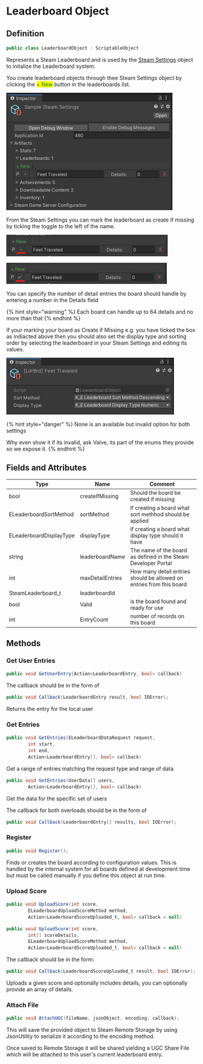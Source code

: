 # Leaderboard Object

## Definition

```csharp
public class LeaderboardObject : ScriptableObject
```

Represents a Steam Leaderboard and is used by the [Steam Settings](steam-settings/) object to initalize the Leaderboard system.

You create leaderboard objects through thee Steam Settings object by clicking the <mark style="color:green;">+ New</mark> button in the leaderboards list.

![](<../../../../.gitbook/assets/image (184) (1).png>)

From the Steam Settings you can mark the leaderboard as create if missing by ticking the toggle to the left of the name.

![](<../../../../.gitbook/assets/image (152) (1) (1).png>)

![](<../../../../.gitbook/assets/image (165) (1) (1) (1) (1).png>)

You can specify the number of detail entries the board should handle by entering a number in the Details field

{% hint style="warning" %}
Each board can handle up to 64 details and no more than that
{% endhint %}

If your marking your board as Create if Missing e.g. you have ticked the box as indiacted above then you should also set the display type and sorting order by selecting the leaderboard in your Steam Settings and editing its values.

![](<../../../../.gitbook/assets/image (153) (1) (1) (1).png>)

{% hint style="danger" %}
None is an available but invalid option for both settings



Why even show it if its invalid, ask Valve, its part of the enums they provide so we expose it.
{% endhint %}

## Fields and Attributes

| Type                    | Name             | Comment                                                              |
| ----------------------- | ---------------- | -------------------------------------------------------------------- |
| bool                    | createIfMissing  | Should the board be created if missing                               |
| ELeaderboardSortMethod  | sortMethod       | If creating a board what sort methhod should be applied              |
| ELeaderboardDisplayType | displayType      | If creating a board what display type should it have                 |
| string                  | leaderboardName  | The name of the board as defined in the Steam Developer Portal       |
| int                     | maxDetailEntries | How many detail entries should be allowed on entries from this board |
| SteamLeaderboard\_t     | leaderboardId    |                                                                      |
| bool                    | Valid            | is the board found and ready for use                                 |
| int                     | EntryCount       | number of records on this board                                      |

## Methods

### Get User Entries

```csharp
public void GetUserEntry(Action<LeaderboardEntry, bool> callback)
```

The callback should be in the form of

```csharp
public void Callback(LeaderbaordEntry result, bool IOError);
```

Returns the entry for the local user

### Get Entries

```csharp
public void GetEntries(ELeaderboardDataRequest request, 
        int start, 
        int end, 
        Action<LeaderboardEntry[], bool> callback)
```

Get a range of entries matching the request type and range of data

```csharp
public void GetEntries(UserData[] users, 
        Action<LeaderboardEntry[], bool> callback)
```

Get the data for the specific set of users

The callback for both overloads should be in the form of

```csharp
public void Callback(LeaderbaordEntry[] results, bool IOError);
```

### Register

```csharp
public void Register();
```

Finds or creates the board according to configuration values. This is handled by the internal system for all boards defined at development time but must be called manually if you define this object at run time.

### Upload Score

```csharp
public void UploadScore(int score, 
        ELeaderboardUploadScoreMethod method, 
        Action<LeaderboardScoreUploaded_t, bool> callback = null)
```

```csharp
public void UploadScore(int score, 
        int[] scoreDetails, 
        ELeaderboardUploadScoreMethod method, 
        Action<LeaderboardScoreUploaded_t, bool> callback = null)
```

The callback should be in the form:

```csharp
public void Callback(LeaderboardScoreUploaded_t result, bool IOError);
```

Uploads a given score and optionally includes details, you can optionally provide an array of details.

### Attach File

```csharp
public void AttachUGC(fileName, jsonObject, encoding, callback);
```

This will save the provided object to Steam Remote Storage by using JsonUtility to serialize it according to the encoding method.&#x20;

Once saved to Remote Storage it will be shared  yielding a UGC Share File which will be attached to this user's current leaderboard entry.
